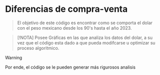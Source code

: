 

# Diferencias de compra-venta 
>El objetivo de este código es encontrar como se comporta el dolar con el peso mexicano desde los 90's hasta el año 2023.

>  [!NOTA]
>Posee Gráficas en las que analiza los datos del dolar, a su vez que el código esta dado a que pueda modifcarse u optimizar su proceso algoritmico.

>[!WARNING]
>Por ende, el código se le pueden generar más rigurosos analisis
